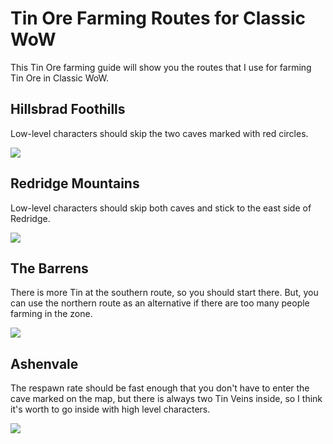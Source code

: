 # Tin Ore Farming Routes for Classic WoW

This Tin Ore farming guide will show you the routes that I use for farming Tin Ore in Classic WoW.

## Hillsbrad Foothills

Low-level characters should skip the two caves marked with red circles.

![](/images/classic/mining-leveling-hillsbrad.jpg)

## Redridge Mountains

Low-level characters should skip both caves and stick to the east side of Redridge.

![](/images/classic/mining-leveling-redridge.jpg)

## The Barrens

There is more Tin at the southern route, so you should start there. But, you can use the northern route as an alternative if there are too many people farming in the zone.

![](/images/classic/mining-leveling-barrens.jpg)

## Ashenvale

The respawn rate should be fast enough that you don't have to enter the cave marked on the map, but there is always two Tin Veins inside, so I think it's worth to go inside with high level characters.

![](/images/classic/mining-leveling-ashenvale.jpg)